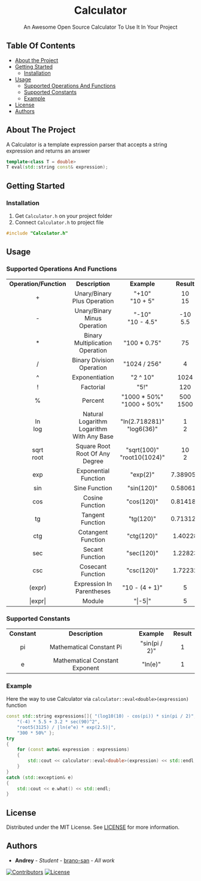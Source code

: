 <h1 align="center">
  Calculator
</h1>
  
<p align="center">
  An Awesome Open Source Calculator To Use It In Your Project
  <br/>
</p>

## Table Of Contents
* [About the Project](#about-the-project)
* [Getting Started](#getting-started)
  * [Installation](#installation)
* [Usage](#usage)
  * [Supported Operations And Functions](#supported-operations-and-functions)
  * [Supported Constants](#supported-constants)
  * [Example](#example)
* [License](#license)
* [Authors](#authors)

## About The Project

A Сalculator is a template expression parser that accepts a string expression and returns an answer

```C++
template<class T = double>
T eval(std::string const& expression);
```

## Getting Started

### Installation

1. Get ```Calculator.h``` on your project folder
2. Connect ```Calculator.h``` to project file

```C++
#include "Calculator.h"
```

## Usage

### Supported Operations And Functions

<table>
  <tr align="center">
    <td><b> Operation/Function </b></td>
    <td><b> Description </b></td>
    <td><b> Example </b></td>
    <td><b> Result </b></td>
  </tr>
  <tr align="center">
    <td> + </td>
    <td> Unary/Binary Plus Operation </td>
    <td> "+10" <br/> "10 + 5" </td>
    <td> 10 <br/> 15 </td>
  </tr>
  <tr align="center">
    <td>-</td>
    <td> Unary/Binary Minus Operation </td>
    <td> "-10" <br/> "10 - 4.5" </td>
    <td> -10 <br/> 5.5 </td>
  </tr>
  <tr align="center">
    <td> * </td>
    <td> Binary Multiplication Operation </td>
    <td> "100 * 0.75" </td>
    <td> 75 </td>
  </tr>
  <tr align="center">
    <td> / </td>
    <td> Binary Division Operation </td>
    <td> "1024 / 256" </td>
    <td> 4 </td>
  </tr>
  <tr align="center">
    <td> ^ </td>
    <td> Exponentiation </td>
    <td> "2 ^ 10" </td>
    <td> 1024 </td>
  </tr>
  <tr align="center">
    <td> ! </td>
    <td> Factorial </td>
    <td> "5!" </td>
    <td> 120 </td>
  </tr>
  <tr align="center">
    <td> % </td>
    <td> Percent </td>
    <td> "1000 * 50%" <br/> "1000 + 50%" </td>
    <td> 500 <br/> 1500 </td>
  </tr>
  <tr align="center">
    <td> ln <br /> log </td>
    <td> Natural Logarithm <br /> Logarithm With Any Base </td>
    <td> "ln(2.718281)" <br/> "log6(36)" </td>
    <td> 1 <br/> 2 </td>
  </tr>
  <tr align="center">
    <td> sqrt <br /> root </td>
    <td> Square Root <br /> Root Of Any Degree </td>
    <td> "sqrt(100)" <br /> "root10(1024)" </td>
    <td> 10 <br /> 2 </td>
  </tr>
  <tr align="center">
    <td> exp </td>
    <td> Exponential Function </td>
    <td> "exp(2)" </td>
    <td> 7.389056 </td>
  </tr>
  <tr align="center">
    <td> sin </td>
    <td> Sine Function </td>
    <td> "sin(120)" </td>
    <td> 0.580611 </td>
  </tr>
  <tr align="center">
    <td> cos </td>
    <td> Cosine Function </td>
    <td> "cos(120)" </td>
    <td> 0.814181 </td>
  </tr>
  <tr align="center">
    <td> tg </td>
    <td> Tangent Function </td>
    <td> "tg(120)" </td>
    <td> 0.713123 </td>
  </tr>
  <tr align="center">
    <td> ctg </td>
    <td> Cotangent Function </td>
    <td> "ctg(120)" </td>
    <td> 1.40228 </td>
  </tr>
  <tr align="center">
    <td> sec </td>
    <td> Secant Function </td>
    <td> "sec(120)" </td>
    <td> 1.22823 </td>
  </tr>
  <tr align="center">
    <td> csc </td>
    <td> Cosecant Function </td>
    <td> "csc(120)" </td>
    <td> 1.72232 </td>
  </tr>
  <tr align="center">
    <td> (expr) </td>
    <td> Expression In Parentheses </td>
    <td> "10 - (4 + 1)" </td>
    <td> 5 </td>
  </tr>
  <tr align="center">
    <td> |expr| </td>
    <td> Module </td>
    <td> "|-5|" </td>
    <td> 5 </td>
  </tr>
</table>

### Supported Constants

<table>
  <tr align="center">
    <td><b> Constant </b></td>
    <td><b> Description </b></td>
    <td><b> Example </b></td>
    <td><b> Result </b></td>
  </tr>
  <tr align="center">
    <td> pi </td>
    <td> Mathematical Constant Pi </td>
    <td> "sin(pi / 2)" </td>
    <td> 1 </td>
  </tr>
  <tr align="center">
    <td> e </td>
    <td> Mathematical Constant Exponent </td>
    <td> "ln(e)" </td>
    <td> 1 </td>
  </tr>
</table>

### Example
Here the way to use Calculator via ```calculator::eval<double>(expression)``` function
```C++
const std::string expressions[]{ "(log10(10) - cos(pi)) * sin(pi / 2)",
    "(-4) * 5.5 + 3.2 * sec(90)^2",
    "root5(3125) / |ln(e^e) * exp(2.5)|",
    "300 * 50%" };
try
{
    for (const auto& expression : expressions)
    {
        std::cout << calculator::eval<double>(expression) << std::endl;
    }
}
catch (std::exception& e)
{
    std::cout << e.what() << std::endl;
}
```

## License

Distributed under the MIT License. See [LICENSE](https://github.com/brano-san/Calculator/blob/master/LICENSE.md) for more information.

## Authors

* **Andrey** - *Student* - [brano-san](https://github.com/brano-san) - *All work*

[![Contributors](https://img.shields.io/github/contributors/brano-san/Calculator?color=dark-green)](https://github.com/brano-san/Calculator/graphs/contributors)
[![License](https://img.shields.io/github/license/brano-san/Calculator)](https://github.com/brano-san/Calculator/blob/master/LICENSE.md) 
